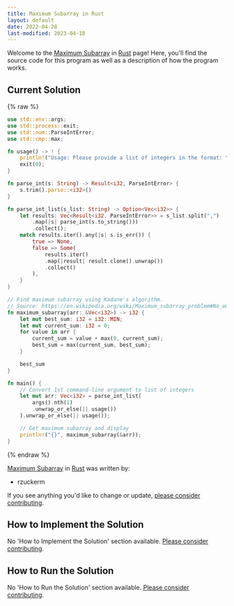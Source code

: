 ```yaml
---
title: Maximum Subarray in Rust
layout: default
date: 2022-04-28
last-modified: 2023-04-18
---
```


Welcome to the [Maximum Subarray](https://sampleprograms.io/projects/maximum-subarray) in [Rust](https://sampleprograms.io/languages/rust) page! Here, you'll find the source code for this program as well as a description of how the program works.

## Current Solution

{% raw %}

```rust
use std::env::args;
use std::process::exit;
use std::num::ParseIntError;
use std::cmp::max;

fn usage() -> ! {
    println!("Usage: Please provide a list of integers in the format: \"1, 2, 3, 4, 5\"");
    exit(0);
}

fn parse_int(s: String) -> Result<i32, ParseIntError> {
    s.trim().parse::<i32>()
}

fn parse_int_list(s_list: String) -> Option<Vec<i32>> {
    let results: Vec<Result<i32, ParseIntError>> = s_list.split(",")
        .map(|s| parse_int(s.to_string()))
        .collect();
    match results.iter().any(|s| s.is_err()) {
        true => None,
        false => Some(
            results.iter()
            .map(|result| result.clone().unwrap())
            .collect()
        ),
    }
}

// Find maximum subarray using Kadane's algorithm.
// Source: https://en.wikipedia.org/wiki/Maximum_subarray_problem#No_empty_subarrays_admitted
fn maximum_subarray(arr: &Vec<i32>) -> i32 {
    let mut best_sum: i32 = i32::MIN;
    let mut current_sum: i32 = 0;
    for value in arr {
        current_sum = value + max(0, current_sum);
        best_sum = max(current_sum, best_sum);
    }

    best_sum
}

fn main() {
    // Convert 1st command-line argument to list of integers
    let mut arr: Vec<i32> = parse_int_list(
        args().nth(1)
        .unwrap_or_else(|| usage())
    ).unwrap_or_else(|| usage());

    // Get maximum subarray and display
    println!("{}", maximum_subarray(&arr));
}
```

{% endraw %}

[Maximum Subarray](https://sampleprograms.io/projects/maximum-subarray) in [Rust](https://sampleprograms.io/languages/rust) was written by:

- rzuckerm

If you see anything you'd like to change or update, [please consider contributing](https://github.com/TheRenegadeCoder/sample-programs).

## How to Implement the Solution

No 'How to Implement the Solution' section available. [Please consider contributing](https://github.com/TheRenegadeCoder/sample-programs-website).

## How to Run the Solution

No 'How to Run the Solution' section available. [Please consider contributing](https://github.com/TheRenegadeCoder/sample-programs-website).
